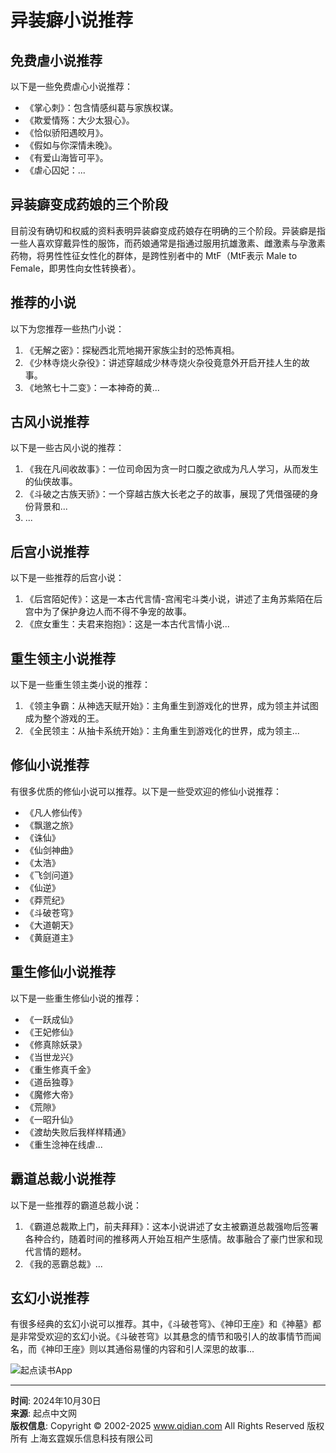 # 异装癖小说推荐

## 免费虐小说推荐

以下是一些免费虐心小说推荐：
- 《掌心刺》：包含情感纠葛与家族权谋。
- 《欺爱情殇：大少太狠心》。
- 《恰似骄阳遇皎月》。
- 《假如与你深情未晚》。
- 《有爱山海皆可平》。
- 《虐心囚妃：...

## 异装癖变成药娘的三个阶段

目前没有确切和权威的资料表明异装癖变成药娘存在明确的三个阶段。异装癖是指一些人喜欢穿戴异性的服饰，而药娘通常是指通过服用抗雄激素、雌激素与孕激素药物，将男性性征女性化的群体，是跨性别者中的 MtF（MtF表示 Male to Female，即男性向女性转换者）。

## 推荐的小说

以下为您推荐一些热门小说：
1. 《无解之密》：探秘西北荒地揭开家族尘封的恐怖真相。
2. 《少林寺烧火杂役》：讲述穿越成少林寺烧火杂役竟意外开启开挂人生的故事。
3. 《地煞七十二变》：一本神奇的黄...

## 古风小说推荐

以下是一些古风小说的推荐：
1. 《我在凡间收故事》：一位司命因为贪一时口腹之欲成为凡人学习，从而发生的仙侠故事。
2. 《斗破之古族天骄》：一个穿越古族大长老之子的故事，展现了凭借强硬的身份背景和...
3. ...

## 后宫小说推荐

以下是一些推荐的后宫小说：
1. 《后宫陌妃传》：这是一本古代言情-宫闱宅斗类小说，讲述了主角苏紫陌在后宫中为了保护身边人而不得不争宠的故事。
2. 《庶女重生：夫君来抱抱》：这是一本古代言情小说...

## 重生领主小说推荐

以下是一些重生领主类小说的推荐：
1. 《领主争霸：从神选天赋开始》：主角重生到游戏化的世界，成为领主并试图成为整个游戏的王。
2. 《全民领主：从抽卡系统开始》：主角重生到游戏化的世界，成为领主...

## 修仙小说推荐

有很多优质的修仙小说可以推荐。以下是一些受欢迎的修仙小说推荐：
- 《凡人修仙传》
- 《飘邈之旅》
- 《诛仙》
- 《仙剑神曲》
- 《太浩》
- 《飞剑问道》
- 《仙逆》
- 《莽荒纪》
- 《斗破苍穹》
- 《大道朝天》
- 《黄庭道主》

## 重生修仙小说推荐

以下是一些重生修仙小说的推荐：
- 《一跃成仙》
- 《王妃修仙》
- 《修真除妖录》
- 《当世龙兴》
- 《重生修真千金》
- 《道岳独尊》
- 《魔修大帝》
- 《荒隙》
- 《一昭升仙》
- 《渡劫失败后我样样精通》
- 《重生淰神在线虐...

## 霸道总裁小说推荐

以下是一些推荐的霸道总裁小说：
1. 《霸道总裁欺上门，前夫拜拜》：这本小说讲述了女主被霸道总裁强吻后签署各种合约，随着时间的推移两人开始互相产生感情。故事融合了豪门世家和现代言情的题材。
2. 《我的恶霸总裁》...

## 玄幻小说推荐

有很多经典的玄幻小说可以推荐。其中，《斗破苍穹》、《神印王座》和《神墓》都是非常受欢迎的玄幻小说。《斗破苍穹》以其悬念的情节和吸引人的故事情节而闻名，而《神印王座》则以其通俗易懂的内容和引人深思的故事...

![起点读书App](https://imgservices-1252317822.image.myqcloud.com/coco/s03032023/fb9dbdd4.avvf16.png)

---

**时间**: 2024年10月30日  
**来源**: 起点中文网  
**版权信息**: Copyright © 2002-2025 www.qidian.com All Rights Reserved 版权所有 上海玄霆娱乐信息科技有限公司